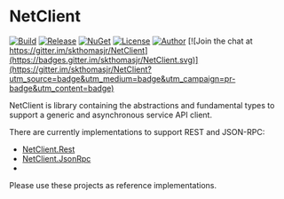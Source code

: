 # NetClient
[![Build](https://ci.appveyor.com/api/projects/status/lsk56hhbcw3rtege?svg=true)](https://ci.appveyor.com/project/skthomasjr/netclient)
[![Release](https://img.shields.io/github/release/skthomasjr/NetClient.svg?maxAge=2592000)](https://github.com/skthomasjr/NetClient/releases)
[![NuGet](https://img.shields.io/nuget/v/NetClient.svg)](https://www.nuget.org/packages/NetClient)
[![License](https://img.shields.io/github/license/skthomasjr/NetClient.svg?maxAge=2592000)](LICENSE.md)
[![Author](https://img.shields.io/badge/author-Scott%20K.%20Thomas%2C%20Jr.-blue.svg?maxAge=2592000)](https://www.linkedin.com/in/skthomasjr)
[![Join the chat at https://gitter.im/skthomasjr/NetClient](https://badges.gitter.im/skthomasjr/NetClient.svg)](https://gitter.im/skthomasjr/NetClient?utm_source=badge&utm_medium=badge&utm_campaign=pr-badge&utm_content=badge)

NetClient is library containing the abstractions and fundamental types to support a generic and asynchronous service API client.

There are currently implementations to support REST and JSON-RPC:
- [NetClient.Rest](https://github.com/skthomasjr/NetClient.Rest)
- [NetClient.JsonRpc](https://github.com/skthomasjr/NetClient.JsonRpc)
- 
Please use these projects as reference implementations.
